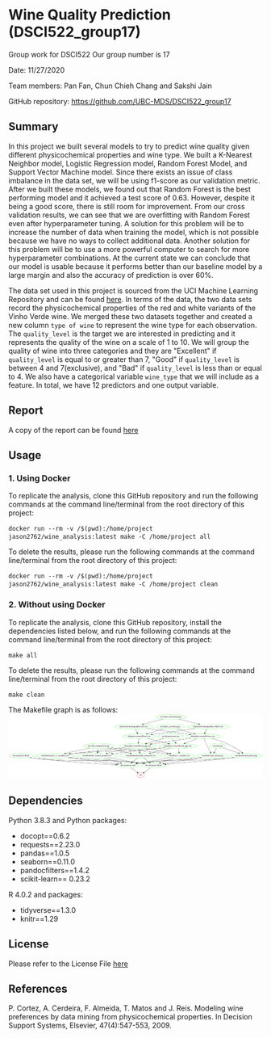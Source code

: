 # Wine Quality Prediction (DSCI522_group17)
Group work for DSCI522 Our group  number is 17

Date: 11/27/2020

Team members: Pan Fan, Chun Chieh Chang and Sakshi Jain

GitHub repository: https://github.com/UBC-MDS/DSCI522_group17

## Summary
In this project we built several models to try to predict wine quality given different physicochemical properties and wine type. We built a K-Nearest Neighbor model, Logistic Regression model, Random Forest Model, and Support Vector Machine model. Since there exists an issue of class imbalance in the data set, we will be using f1-score as our validation metric. After we built these models, we found out that Random Forest is the best performing model and it achieved a test score of 0.63. However, despite it being a good score, there is still room for improvement. From our cross validation results, we can see that we are overfitting with Random Forest even after hyperparameter tuning. A solution for this problem will be to increase the number of data when training the model, which is not possible because we have no ways to collect additional data. Another solution for this problem will be to use a more powerful computer to search for more hyperparameter combinations. At the current state we can conclude that our model is usable because it performs better than our baseline model by a large margin and also the accuracy of prediction is over 60%.

The data set used in this project is sourced from the UCI Machine Learning Repository and can be found [here](https://archive.ics.uci.edu/ml/datasets/Wine+Quality). In terms of the data, the two data sets record the physicochemical properties of the red and white variants of the Vinho Verde wine. We merged these two datasets together and created a new column `type of wine` to represent the wine type for each observation. The `quality_level` is the target we are interested in predicting and it represents the quality of the wine on a scale of 1 to 10. We will group the quality of wine into three categories and they are "Excellent" if `quality_level` is equal to or greater than 7, "Good" if `quality_level` is between 4 and 7(exclusive), and "Bad" if `quality_level` is less than or equal to 4. We also have a categorical variable `wine_type` that we will include as a feature. In total, we have 12 predictors and one output variable.




## Report

A copy of the report can be found [here](https://github.com/UBC-MDS/DSCI522_group17/blob/main/docs/report.md)


## Usage
### 1. Using Docker

To replicate the analysis, clone this GitHub repository and run the following commands at the command line/terminal from the root directory of this project:

    docker run --rm -v /$(pwd):/home/project jason2762/wine_analysis:latest make -C /home/project all


To delete the results, please run the following commands at the command line/terminal from the root directory of this project:

    docker run --rm -v /$(pwd):/home/project jason2762/wine_analysis:latest make -C /home/project clean

### 2. Without using Docker

To replicate the analysis, clone this GitHub repository, install the dependencies listed below, and run the following commands at the command line/terminal from the root directory of this project:

    make all


To delete the results, please run the following commands at the command line/terminal from the root directory of this project:

    make clean

The Makefile graph is as follows:
    ![](Makefile.png)


## Dependencies

Python 3.8.3 and Python packages:

* docopt==0.6.2
* requests==2.23.0
* pandas==1.0.5
* seaborn==0.11.0
* pandocfilters==1.4.2
* scikit-learn== 0.23.2


R  4.0.2 and packages:
* tidyverse==1.3.0
* knitr==1.29

## License

Please refer to the License File [here](https://github.com/UBC-MDS/DSCI522_group17/blob/main/LICENSE)

## References

P. Cortez, A. Cerdeira, F. Almeida, T. Matos and J. Reis.
Modeling wine preferences by data mining from physicochemical properties. In Decision Support Systems, Elsevier, 47(4):547-553, 2009.

